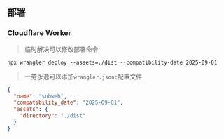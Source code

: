 ## 部署

### Cloudflare Worker

> 临时解决可以修改部署命令

```shell
npx wrangler deploy --assets=./dist --compatibility-date 2025-09-01
```

> 一劳永逸可以添加`wrangler.jsonc`配置文件

```json
{
  "name": "subweb",
  "compatibility_date": "2025-09-01",
  "assets": {
    "directory": "./dist"
  }
}
```
